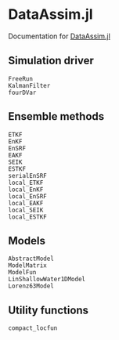 # DataAssim.jl

Documentation for [DataAssim.jl](https://github.com/Alexander-Barth/DataAssim.jl)

## Simulation driver


```@docs
FreeRun
KalmanFilter
fourDVar
```

## Ensemble methods

```@docs
ETKF
EnKF
EnSRF
EAKF
SEIK
ESTKF
serialEnSRF
local_ETKF
local_EnKF
local_EnSRF
local_EAKF
local_SEIK
local_ESTKF
```


## Models

```@docs
AbstractModel
ModelMatrix
ModelFun
LinShallowWater1DModel
Lorenz63Model
```

## Utility functions

```@docs
compact_locfun
```
